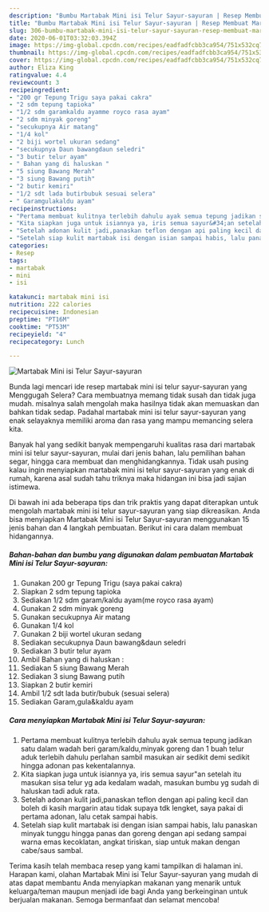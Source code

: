```yaml
---
description: "Bumbu Martabak Mini isi Telur Sayur-sayuran | Resep Membuat Martabak Mini isi Telur Sayur-sayuran Yang Bikin Ngiler"
title: "Bumbu Martabak Mini isi Telur Sayur-sayuran | Resep Membuat Martabak Mini isi Telur Sayur-sayuran Yang Bikin Ngiler"
slug: 306-bumbu-martabak-mini-isi-telur-sayur-sayuran-resep-membuat-martabak-mini-isi-telur-sayur-sayuran-yang-bikin-ngiler
date: 2020-06-01T03:32:03.394Z
image: https://img-global.cpcdn.com/recipes/eadfadfcbb3ca954/751x532cq70/martabak-mini-isi-telur-sayur-sayuran-foto-resep-utama.jpg
thumbnail: https://img-global.cpcdn.com/recipes/eadfadfcbb3ca954/751x532cq70/martabak-mini-isi-telur-sayur-sayuran-foto-resep-utama.jpg
cover: https://img-global.cpcdn.com/recipes/eadfadfcbb3ca954/751x532cq70/martabak-mini-isi-telur-sayur-sayuran-foto-resep-utama.jpg
author: Eliza King
ratingvalue: 4.4
reviewcount: 3
recipeingredient:
- "200 gr Tepung Trigu saya pakai cakra"
- "2 sdm tepung tapioka"
- "1/2 sdm garamkaldu ayamme royco rasa ayam"
- "2 sdm minyak goreng"
- "secukupnya Air matang"
- "1/4 kol"
- "2 biji wortel ukuran sedang"
- "secukupnya Daun bawangdaun seledri"
- "3 butir telur ayam"
- " Bahan yang di haluskan "
- "5 siung Bawang Merah"
- "3 siung Bawang putih"
- "2 butir kemiri"
- "1/2 sdt lada butirbubuk sesuai selera"
- " Garamgulakaldu ayam"
recipeinstructions:
- "Pertama membuat kulitnya terlebih dahulu ayak semua tepung jadikan satu dalam wadah beri garam/kaldu,minyak goreng dan 1 buah telur aduk terlebih dahulu perlahan sambil masukan air sedikit demi sedikit hingga adonan pas kekentalannya."
- "Kita siapkan juga untuk isiannya ya, iris semua sayur&#34;an setelah itu masukan sisa telur yg ada kedalam wadah, masukan bumbu yg sudah di haluskan tadi aduk rata."
- "Setelah adonan kulit jadi,panaskan teflon dengan api paling kecil dan boleh di kasih margarin atau tidak supaya tdk lengket, saya pakai di pertama adonan, lalu cetak sampai habis."
- "Setelah siap kulit martabak isi dengan isian sampai habis, lalu panaskan minyak tunggu hingga panas dan goreng dengan api sedang sampai warna emas kecoklatan, angkat tiriskan, siap untuk makan dengan cabe/saus sambal."
categories:
- Resep
tags:
- martabak
- mini
- isi

katakunci: martabak mini isi 
nutrition: 222 calories
recipecuisine: Indonesian
preptime: "PT16M"
cooktime: "PT53M"
recipeyield: "4"
recipecategory: Lunch

---
```



![Martabak Mini isi Telur Sayur-sayuran](https://img-global.cpcdn.com/recipes/eadfadfcbb3ca954/751x532cq70/martabak-mini-isi-telur-sayur-sayuran-foto-resep-utama.jpg)

Bunda lagi mencari ide resep martabak mini isi telur sayur-sayuran yang Menggugah Selera? Cara membuatnya memang tidak susah dan tidak juga mudah. misalnya salah mengolah maka hasilnya tidak akan memuaskan dan bahkan tidak sedap. Padahal martabak mini isi telur sayur-sayuran yang enak selayaknya memiliki aroma dan rasa yang mampu memancing selera kita.

Banyak hal yang sedikit banyak mempengaruhi kualitas rasa dari martabak mini isi telur sayur-sayuran, mulai dari jenis bahan, lalu pemilihan bahan segar, hingga cara membuat dan menghidangkannya. Tidak usah pusing kalau ingin menyiapkan martabak mini isi telur sayur-sayuran yang enak di rumah, karena asal sudah tahu triknya maka hidangan ini bisa jadi sajian istimewa.




Di bawah ini ada beberapa tips dan trik praktis yang dapat diterapkan untuk mengolah martabak mini isi telur sayur-sayuran yang siap dikreasikan. Anda bisa menyiapkan Martabak Mini isi Telur Sayur-sayuran menggunakan 15 jenis bahan dan 4 langkah pembuatan. Berikut ini cara dalam membuat hidangannya.

<!--inarticleads1-->

##### Bahan-bahan dan bumbu yang digunakan dalam pembuatan Martabak Mini isi Telur Sayur-sayuran:

1. Gunakan 200 gr Tepung Trigu (saya pakai cakra)
1. Siapkan 2 sdm tepung tapioka
1. Sediakan 1/2 sdm garam/kaldu ayam(me royco rasa ayam)
1. Gunakan 2 sdm minyak goreng
1. Gunakan secukupnya Air matang
1. Gunakan 1/4 kol
1. Gunakan 2 biji wortel ukuran sedang
1. Sediakan secukupnya Daun bawang&amp;daun seledri
1. Sediakan 3 butir telur ayam
1. Ambil  Bahan yang di haluskan :
1. Sediakan 5 siung Bawang Merah
1. Sediakan 3 siung Bawang putih
1. Siapkan 2 butir kemiri
1. Ambil 1/2 sdt lada butir/bubuk (sesuai selera)
1. Sediakan  Garam,gula&amp;kaldu ayam




<!--inarticleads2-->

##### Cara menyiapkan Martabak Mini isi Telur Sayur-sayuran:

1. Pertama membuat kulitnya terlebih dahulu ayak semua tepung jadikan satu dalam wadah beri garam/kaldu,minyak goreng dan 1 buah telur aduk terlebih dahulu perlahan sambil masukan air sedikit demi sedikit hingga adonan pas kekentalannya.
1. Kita siapkan juga untuk isiannya ya, iris semua sayur&#34;an setelah itu masukan sisa telur yg ada kedalam wadah, masukan bumbu yg sudah di haluskan tadi aduk rata.
1. Setelah adonan kulit jadi,panaskan teflon dengan api paling kecil dan boleh di kasih margarin atau tidak supaya tdk lengket, saya pakai di pertama adonan, lalu cetak sampai habis.
1. Setelah siap kulit martabak isi dengan isian sampai habis, lalu panaskan minyak tunggu hingga panas dan goreng dengan api sedang sampai warna emas kecoklatan, angkat tiriskan, siap untuk makan dengan cabe/saus sambal.




Terima kasih telah membaca resep yang kami tampilkan di halaman ini. Harapan kami, olahan Martabak Mini isi Telur Sayur-sayuran yang mudah di atas dapat membantu Anda menyiapkan makanan yang menarik untuk keluarga/teman maupun menjadi ide bagi Anda yang berkeinginan untuk berjualan makanan. Semoga bermanfaat dan selamat mencoba!
